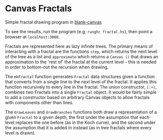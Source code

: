 # Canvas Fractals
Simple fractal drawing program in [blank-canvas](https://github.com/ku-fpg/blank-canvas)


To see the results, run the program (e.g. `runghc fractal.hs`), then point a browser at `localhost:3000`.


Fractals are represented here as lazy infinite trees.  The primary means of interacting with a fractal are the functions `step`, which returns the next level of the tree as a list and `approximate` which returns a `Canvas ()` that draws an approximation to the 'rest of' the fractal at the current level - this is needed in order to bottom-out the recursion when drawing.


The `mkFractal` function generates `Fractal` data structures given a function that converts from a single line to the next level of the fractal.  It applies this function recursively to every line in the fractal.  The union constructor, `(:+)`, combines two Fractals into a single `Fractal` object.  It would be fairly simple to add a constructor based on arbitrary Canvas objects to allow fractals with components other than lines.


The `drawLeaves` and `drawBranches` functions both draw a representation of a given `Fractal` to a given depth, the first under the assumption that each level replaces the one before (as in the Koch curve), and the second under the assumption that it is added in instead (as in tree fractals where every level is drawn).
